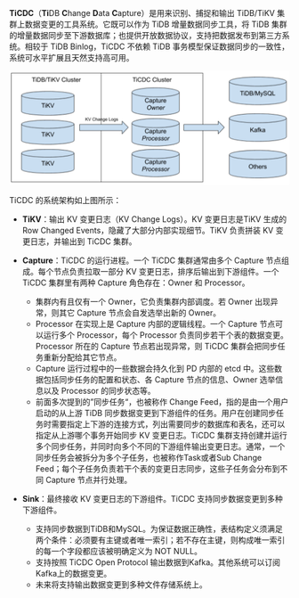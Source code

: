 **TiCDC**（**Ti**DB **C**hange **D**ata **C**apture）是用来识别、捕捉和输出 TiDB/TiKV 集群上数据变更的工具系统。它既可以作为 TiDB 增量数据同步工具，将 TiDB 集群的增量数据同步至下游数据库；也提供开放数据协议，支持把数据发布到第三方系统。相较于 TiDB Binlog，TiCDC 不依赖 TiDB 事务模型保证数据同步的一致性，系统可水平扩展且天然支持高可用。

![architecture.png](/res/session2/chapter2/cdc-internal/1.png)

TiCDC 的系统架构如上图所示：

- **TiKV**：输出 KV 变更日志（KV Change Logs）。KV 变更日志是TiKV 生成的 Row Changed Events，隐藏了大部分内部实现细节。TiKV 负责拼装 KV 变更日志，并输出到 TiCDC 集群。

- **Capture**：TiCDC 的运行进程。一个 TiCDC 集群通常由多个 Capture 节点组成。每个节点负责拉取一部分 KV 变更日志，排序后输出到下游组件。一个TiCDC 集群里有两种 Capture 角色存在：Owner 和 Processor。
   - 集群内有且仅有一个 Owner，它负责集群内部调度。若 Owner 出现异常，则其它 Capture 节点会自发选举出新的 Owner。
   - Processor 在实现上是 Capture 内部的逻辑线程。一个 Capture 节点可以运行多个 Processor，每个 Processor 负责同步若干个表的数据变更。Processor 所在的 Capture 节点若出现异常，则 TiCDC 集群会把同步任务重新分配给其它节点。
   - Capture 运行过程中的一些数据会持久化到 PD 内部的 etcd 中。这些数据包括同步任务的配置和状态、各 Capture 节点的信息、Owner 选举信息以及 Processor 的同步状态等。
   - 前面多次提到的”同步任务“，也被称作 Change Feed，指的是由一个用户启动的从上游 TiDB 同步数据变更到下游组件的任务。用户在创建同步任务时需要指定上下游的连接方式，列出需要同步的数据库和表名，还可以指定从上游哪个事务开始同步 KV 变更日志。TiCDC 集群支持创建并运行多个同步任务，并同时向多个不同的下游组件输出变更日志。通常，一个同步任务会被拆分为多个子任务，也被称作Task或者Sub Change Feed；每个子任务负责若干个表的变更日志同步，这些子任务会分布到不同 Capture 节点并行处理。

- **Sink**：最终接收 KV 变更日志的下游组件。TiCDC 支持同步数据变更到多种下游组件。
  - 支持同步数据到TiDB和MySQL。为保证数据正确性，表结构定义须满足两个条件：必须要有主键或者唯一索引；若不存在主键，则构成唯一索引的每一个字段都应该被明确定义为 NOT NULL。
  - 支持按照 TiCDC Open Protocol 输出数据到Kafka。其他系统可以订阅Kafka上的数据变更。
  - 未来将支持输出数据变更到多种文件存储系统上。
